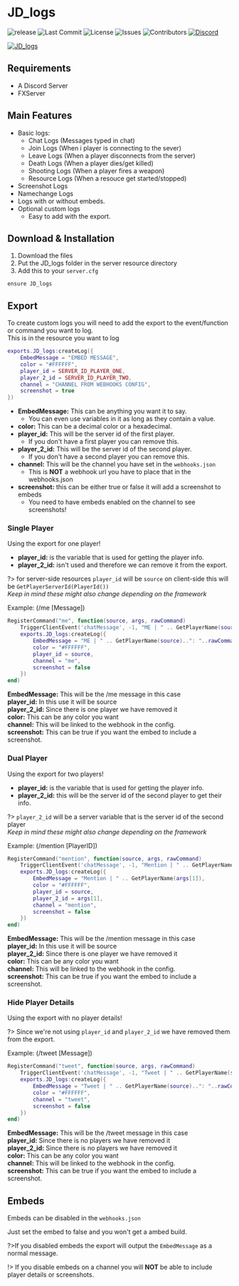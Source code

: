 # JD_logs

![release](https://img.shields.io/github/release/Prefech/JD_logs.png)
![Last Commit](https://img.shields.io/github/last-commit/Prefech/JD_logs)
![License](https://img.shields.io/github/license/Prefech/JD_logs.png)
![Issues](https://img.shields.io/github/issues/Prefech/JD_logs.png)
![Contributors](https://img.shields.io/github/contributors/Prefech/JD_logs.png)
[![Discord](https://discordapp.com/api/guilds/721339695199682611/widget.png)](https://discord.gg/prefech)

[![JD_logs](https://i.gyazo.com/3894b03d4351bcb566ec85afc7f9b231.png)](https://github.com/Prefech/JD_logs)

## Requirements
- A Discord Server
- FXServer

## Main Features
- Basic logs:
  - Chat Logs (Messages typed in chat)
  - Join Logs (When i player is connecting to the sever)
  - Leave Logs (When a player disconnects from the server)
  - Death Logs (When a player dies/get killed)
  - Shooting Logs (When a player fires a weapon)
  - Resource Logs (When a resouce get started/stopped)
- Screenshot Logs
- Namechange Logs
- Logs with or without embeds.
- Optional custom logs
  - Easy to add with the export.

## Download & Installation

1. Download the files
2. Put the JD_logs folder in the server resource directory
3. Add this to your `server.cfg`
```
ensure JD_logs
```

## Export

To create custom logs you will need to add the export to the event/function or command you want to log.  
This is in the resource you want to log

```lua
exports.JD_logs:createLog({
    EmbedMessage = "EMBED MESSAGE",
    color = "#FFFFFF",
    player_id = SERVER_ID_PLAYER_ONE,
    player_2_id = SERVER_ID_PLAYER_TWO,
    channel = "CHANNEL FROM WEBHOOKS CONFIG",
    screenshot = true
})
```

- **EmbedMessage:** This can be anything you want it to say.
  - You can even use variables in it as long as they contain a value.
- **color:** This can be a decimal color or a hexadecimal.
- **player_id:** This will be the server id of the first player.
  - If you don't have a first player you can remove this.
- **player_2_id:** This will be the server id of the second player.
  - If you don't have a second player you can remove this.
- **channel:** This will be the channel you have set in the `webhooks.json`
  - This is **NOT** a webhook url you have to place that in the webhooks.json
- **screenshot:** this can be either true or false it will add a screenshot to embeds
  - You need to have embeds enabled on the channel to see screenshots!

### Single Player

Using the export for one player!

- **player_id:** is the variable that is used for getting the player info.  
- **player_2_id:** isn't used and therefore we can remove it from the export.  

?> for server-side resources `player_id` will be `source` on client-side this will be `GetPlayerServerId(PlayerId())`  
*Keep in mind these might also change depending on the framework*


Example: (/me [Message])
```lua
RegisterCommand("me", function(source, args, rawCommand)
    TriggerClientEvent('chatMessage', -1, "ME | " .. GetPlayerName(source)..": "..rawCommand:gsub("me", ""), { 201, 201, 201 })
    exports.JD_logs:createLog({
        EmbedMessage = "ME | " .. GetPlayerName(source)..": "..rawCommand:gsub("me", ""),
        color = "#FFFFFF",
        player_id = source,
        channel = "me",
        screenshot = false
    })
end)
```

**EmbedMessage:** This will be the /me message in this case  
**player_id:** In this use it will be source  
**player_2_id:** Since there is one player we have removed it  
**color:** This can be any color you want  
**channel:** This will be linked to the webhook in the config.  
**screenshot:** This can be true if you want the embed to include a screenshot.  

### Dual Player

Using the export for two players!

- **player_id:** is the variable that is used for getting the player info.
- **player_2_id:** this will be the server id of the second player to get their info.

?> `player_2_id` will be a server variable that is the server id of the second player  
*Keep in mind these might also change depending on the framework*

Example: (/mention [PlayerID])
```lua
RegisterCommand("mention", function(source, args, rawCommand)
    TriggerClientEvent('chatMessage', -1, "Mention | " .. GetPlayerName(args[1]), { 201, 201, 201 })
    exports.JD_logs:createLog({
        EmbedMessage = "Mention | " .. GetPlayerName(args[1]),
        color = "#FFFFFF",
        player_id = source,
        player_2_id = args[1],
        channel = "mention",
        screenshot = false
    })
end)
```

**EmbedMessage:** This will be the /mention message in this case  
**player_id:** In this use it will be source  
**player_2_id:** Since there is one player we have removed it  
**color:** This can be any color you want  
**channel:** This will be linked to the webhook in the config.  
**screenshot:** This can be true if you want the embed to include a screenshot.  

### Hide Player Details

Using the export with no player details!

?> Since we're not using `player_id` and `player_2_id` we have removed them from the export.  

Example: (/tweet [Message])
```lua
RegisterCommand("tweet", function(source, args, rawCommand)
    TriggerClientEvent('chatMessage', -1, "Tweet | " .. GetPlayerName(source)..": "..rawCommand:gsub("tweet ", ""), { 201, 201, 201 })
    exports.JD_logs:createLog({
        EmbedMessage = "Tweet | " .. GetPlayerName(source)..": "..rawCommand:gsub("tweet ", ""),
        color = "#FFFFFF",
        channel = "tweet",
        screenshot = false
    })
end)
```

**EmbedMessage:** This will be the /tweet message in this case  
**player_id:** Since there is no players we have removed it  
**player_2_id:** Since there is no players we have removed it  
**color:** This can be any color you want  
**channel:** This will be linked to the webhook in the config.  
**screenshot:** This can be true if you want the embed to include a screenshot.  

## Embeds

Embeds can be disabled in the `webhooks.json`

Just set the embed to false and you won't get a ambed build.

?>If you disabled embeds the export will output the `EmbedMessage` as a normal message.

!> If you disable embeds on a channel you will **NOT** be able to include player details or screenshots.